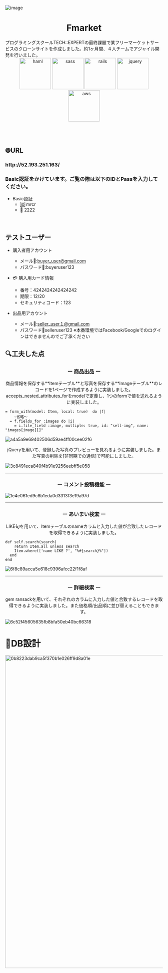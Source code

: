 ![image](https://user-images.githubusercontent.com/57335336/71912148-4e8f9e80-31b8-11ea-96ae-34f5e0a911f5.png)

<h1 align="center">Fmarket</h1>
プログラミングスクールTECH::EXPERTの最終課題で某フリーマーケットサービスのクローンサイトを作成しました。約1ヶ月間、４人チームでアジャイル開発を行いました。

<div align="center">
  <img width="100" alt="haml" src="https://user-images.githubusercontent.com/57335336/71912723-63b8fd00-31b9-11ea-8b15-9709ac1f3303.png">
  <img width="100" alt="sass" src="https://user-images.githubusercontent.com/57335336/71912795-86e3ac80-31b9-11ea-91ef-e0328c792a3b.png">
  <img width="100" alt="rails" src="https://user-images.githubusercontent.com/57335336/71912909-bbefff00-31b9-11ea-85d4-bd7a6440f0a0.png">
  <img width="100" alt="jquery" src="https://user-images.githubusercontent.com/57335336/71912989-d924cd80-31b9-11ea-9774-4765c90b2281.png">
  <img width="100" alt="aws" src="https://user-images.githubusercontent.com/57335336/71913054-f6599c00-31b9-11ea-951f-0a0201e833a3.png">
</div>
<br><br><br>

## 🌐URL
### http://52.193.251.163/
### Basic認証をかけています。ご覧の際は以下のIDとPassを入力してください。
- Basic認証
  - :id: mrcr
  - :key: 2222
<br><br><br>

## テストユーザー

- 購入者用アカウント
  - メール:email::buyer_user@gmail.com
  - パスワード:key::buyeruser123 

- :credit_card: 購入用カード情報
  - 番号：4242424242424242
  - 期限：12/20
  - セキュリティコード：123

- 出品用アカウント
  - メール:email::seller_user１@gmail.com
  - パスワード:key:selleruser123
  ※本番環境ではFacebook/Googleでのログインはできませんのでご了承ください


## 🔍工夫した点
<h3 align="center">ー 商品出品 ー</h3>
<p align="center">商品情報を保存する**Itemテーブル**と写真を保存する**Imageテーブル**のレコードを1ページで作成するように実装しました。
  accepts_nested_attributes_forをmodelで定義し、1つのformで値を送れるように実装しました。</p>

```
= form_with(model: Item, local: true)  do |f|
    ~省略〜
  = f.fields_for :images do |i|
    = i.file_field :image, multiple: true, id: "sell-img", name: "images[image][]"
```

![a4a5a9e69402506d59ae4ff00cee02f6](https://user-images.githubusercontent.com/57335336/71918286-5570de00-31c5-11ea-9570-3c4e19f5cc96.gif)

<p align="center">jQueryを用いて、登録した写真のプレビューを見れるように実装しました。また写真の削除を[非同期での通信]で可能にしました。</p>

![3c8491eca840f4b91e9256eebff5e058](https://user-images.githubusercontent.com/57335336/71918845-9289a000-31c6-11ea-930d-d2e5b48ee41b.gif)

--- 

<h3 align="center">ー コメント投稿機能 ー</h3>

![1e4e061ed9c8b1eda0d3313f3e19a97d](https://user-images.githubusercontent.com/57335336/71919083-2491a880-31c7-11ea-8fa2-75ad25f4e5f6.gif)

---

<h3 align="center">ー あいまい検索 ー</h3>
<p align="center">LIKE句を用いて、Itemテーブルのnameカラムと入力した値が合致したレコードを取得できるように実装しました。</p>

```
def self.search(search)
    return Item.all unless search
    Item.where(['name LIKE ?', "%#{search}%"])
  end
end
```

![6f8c89acca5e618c9396afcc22f1f8af](https://user-images.githubusercontent.com/57335336/71919366-da5cf700-31c7-11ea-922d-d4b87a810cd3.gif)

---

<h3 align="center">ー 詳細検索 ー</h3>
<p align="center"> gem ransackを用いて、それぞれのカラムに入力した値と合致するレコードを取得できるように実装しました。また価格順/出品順に並び替えることもできます。</p>

![6c52f45605635fb8bfa50eb40bc66318](https://user-images.githubusercontent.com/57335336/71919606-6c64ff80-31c8-11ea-8e97-b49276e56342.gif)



# 📝DB設計


<img width="1000" alt="0b8223dab9ca5f370b1e026ff9d8a01e" src="https://user-images.githubusercontent.com/57335336/72148299-c5f54600-33e3-11ea-88f9-0555e18a3cd5.png">
